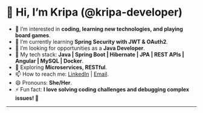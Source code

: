 # 👋 Hi, I’m Kripa (@kripa-developer)
- 👀 I’m interested in **coding, learning new technologies, and playing board games**.
- 🌱 I’m currently learning **Spring Security with JWT & OAuth2**.
- 💼 I’m looking for opportunities as a **Java Developer**.
- 🔧 My tech stack: **Java | Spring Boot | Hibernate | JPA | REST APIs | Angular | MySQL | Docker**.
- 🎯 Exploring **Microservices, RESTful**.
- 📫 How to reach me: [LinkedIn](https://www.linkedin.com/in/kripa245) | [Email](mailto:kripakrishnan201@gmail.com).
- 😄 Pronouns: **She/Her**.
- ⚡ Fun fact: **I love solving coding challenges and debugging complex issues! 🚀**

---

<!---
kripa-developer/kripa-developer is a ✨ special ✨ repository because its `README.md` (this file) appears on your GitHub profile.
You can click the Preview link to take a look at your changes.
--->
